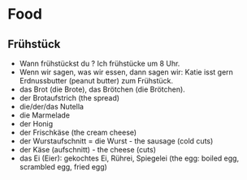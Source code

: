 # Food

## Frühstück

- Wann frühstückst du ? Ich frühstücke um 8 Uhr.
- Wenn wir sagen, was wir essen, dann sagen wir: Katie isst gern Erdnussbutter (peanut butter) zum Frühstück.
- das Brot (die Brote), das Brötchen (die Brötchen).
- der Brotaufstrich (the spread)
- die/der/das Nutella
- die Marmelade
- der Honig
- der Frischkäse (the cream cheese)
- der Wurstaufschnitt = die Wurst - the sausage (cold cuts)
- der Käse (aufschnitt) - the cheese (cuts)
- das Ei (Eier): gekochtes Ei, Rührei, Spiegelei (the egg: boiled egg, scrambled egg, fried egg) 
